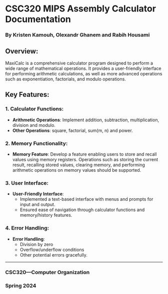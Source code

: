 # CSC320 MIPS Assembly Calculator Documentation

### By Kristen Kamouh, Olexandr Ghanem and Rabih Housami

## Overview:
MaxiCalc is a comprehensive calculator program designed to perform a wide range of mathematical operations. It provides a user-friendly interface for performing arithmetic calculations, as well as more advanced operations such as exponentiation, factorials, and modulo operations.

## Key Features:

### 1. Calculator Functions:
- **Arithmetic Operations**: Implement addition, subtraction, multiplication, division and modulo.
- **Other Operations**: square, factorial, sum(m, n) and power.

### 2. Memory Functionality:
- **Memory Feature**: Develop a feature enabling users to store and recall values using memory registers. Operations such as storing the current result, recalling stored values, clearing memory, and performing arithmetic operations on memory values should be supported.

### 3. User Interface:
- **User-Friendly Interface**: 
  - Implemented a text-based interface with menus and prompts for input and output.
  - Ensured ease of navigation through calculator functions and memory/history features.

### 4. Error Handling:
- **Error Handling**: 
    - Division by zero
    - Overflow/underflow conditions
    - Other potential errors gracefully.
   
    
---

### CSC320—Computer Organization
### Spring 2024
